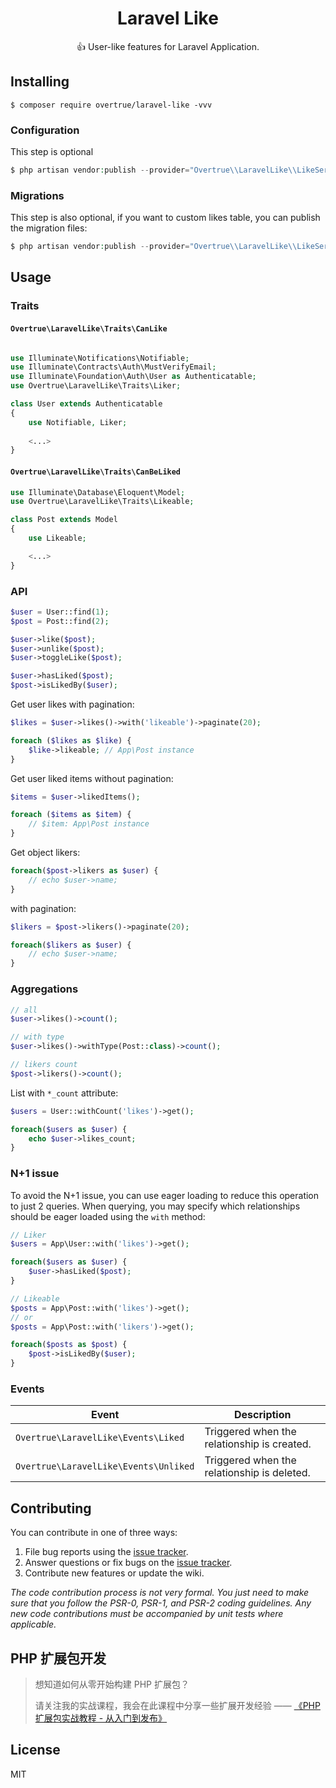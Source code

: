 <h1 align="center"> Laravel Like </h1>

<p align="center"> 👍 User-like features for Laravel Application.</p>


## Installing

```shell
$ composer require overtrue/laravel-like -vvv
```

### Configuration

This step is optional

```php
$ php artisan vendor:publish --provider="Overtrue\\LaravelLike\\LikeServiceProvider" --tag=config
```

### Migrations

This step is also optional, if you want to custom likes table, you can publish the migration files:

```php
$ php artisan vendor:publish --provider="Overtrue\\LaravelLike\\LikeServiceProvider" --tag=migrations
```


## Usage

### Traits

#### `Overtrue\LaravelLike\Traits\CanLike`

```php

use Illuminate\Notifications\Notifiable;
use Illuminate\Contracts\Auth\MustVerifyEmail;
use Illuminate\Foundation\Auth\User as Authenticatable;
use Overtrue\LaravelLike\Traits\Liker;

class User extends Authenticatable
{
    use Notifiable, Liker;
    
    <...>
}
```

#### `Overtrue\LaravelLike\Traits\CanBeLiked`

```php
use Illuminate\Database\Eloquent\Model;
use Overtrue\LaravelLike\Traits\Likeable;

class Post extends Model
{
    use Likeable;

    <...>
}
```

### API

```php
$user = User::find(1);
$post = Post::find(2);

$user->like($post);
$user->unlike($post);
$user->toggleLike($post);

$user->hasLiked($post); 
$post->isLikedBy($user); 
```

Get user likes with pagination:

```php
$likes = $user->likes()->with('likeable')->paginate(20);

foreach ($likes as $like) {
    $like->likeable; // App\Post instance
}
```

Get user liked items without pagination:

```php
$items = $user->likedItems(); 

foreach ($items as $item) {
    // $item: App\Post instance
}
```

Get object likers:

```php
foreach($post->likers as $user) {
    // echo $user->name;
}
```

with pagination:

```php
$likers = $post->likers()->paginate(20);

foreach($likers as $user) {
    // echo $user->name;
}
```

### Aggregations

```php
// all
$user->likes()->count(); 

// with type
$user->likes()->withType(Post::class)->count(); 

// likers count
$post->likers()->count();
```

List with `*_count` attribute:

```php
$users = User::withCount('likes')->get();

foreach($users as $user) {
    echo $user->likes_count;
}
```

### N+1 issue

To avoid the N+1 issue, you can use eager loading to reduce this operation to just 2 queries. When querying, you may specify which relationships should be eager loaded using the `with` method:

```php
// Liker
$users = App\User::with('likes')->get();

foreach($users as $user) {
    $user->hasLiked($post);
}

// Likeable
$posts = App\Post::with('likes')->get();
// or 
$posts = App\Post::with('likers')->get();

foreach($posts as $post) {
    $post->isLikedBy($user);
}
```


### Events

| **Event** | **Description** |
| --- | --- |
|  `Overtrue\LaravelLike\Events\Liked` | Triggered when the relationship is created. |
|  `Overtrue\LaravelLike\Events\Unliked` | Triggered when the relationship is deleted. |

## Contributing

You can contribute in one of three ways:

1. File bug reports using the [issue tracker](https://github.com/overtrue/laravel-likes/issues).
2. Answer questions or fix bugs on the [issue tracker](https://github.com/overtrue/laravel-likes/issues).
3. Contribute new features or update the wiki.

_The code contribution process is not very formal. You just need to make sure that you follow the PSR-0, PSR-1, and PSR-2 coding guidelines. Any new code contributions must be accompanied by unit tests where applicable._

## PHP 扩展包开发

> 想知道如何从零开始构建 PHP 扩展包？
>
> 请关注我的实战课程，我会在此课程中分享一些扩展开发经验 —— [《PHP 扩展包实战教程 - 从入门到发布》](https://learnku.com/courses/creating-package)

## License

MIT
